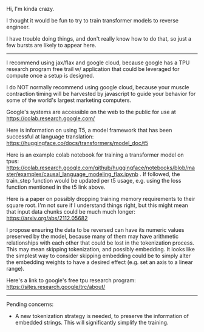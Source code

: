 Hi, I'm kinda crazy.

I thought it would be fun to try to train transformer models to reverse engineer.

I have trouble doing things, and don't really know how to do that, so just a few bursts are likely to appear here.

---
I recommend using jax/flax and google cloud, because google has a TPU research program free trail w/ application that could be leveraged for compute
once a setup is designed.

I do NOT normally recommend using google cloud, because your muscle contraction timing will be harvested by javascript to guide your behavior for some of the world's largest marketing computers.

Google's systems are accessible on the web to the public for use at https://colab.research.google.com/

Here is information on using T5, a model framework that has been successful at language translation: https://huggingface.co/docs/transformers/model_doc/t5

Here is an example colab notebook for training a transformer model on tpus: https://colab.research.google.com/github/huggingface/notebooks/blob/master/examples/causal_language_modeling_flax.ipynb .  If followed, the train_step function would be updated per t5 usage, e.g. using the loss function mentioned in the t5 link above.

Here is a paper on possibly dropping training memory requirements to their square root.  I'm not sure if I understand things right, but this might mean that input data chunks could be much much longer: https://arxiv.org/abs/2112.05682

I propose ensuring the data to be reversed can have its numeric values preserved by the model, because many of them may have arithmetic relationships with each other that could be lost in the tokenization process.  This may mean skipping tokenization, and possibly embedding.  It looks like the simplest way to consider skipping embedding could be to simply alter the embedding weights to have a desired effect (e.g. set an axis to a linear range).

Here's a link to google's free tpu research program: https://sites.research.google/trc/about/

---
Pending concerns:

- A new tokenization strategy is needed, to preserve the information of embedded strings.  This will significantly simplify the training.
